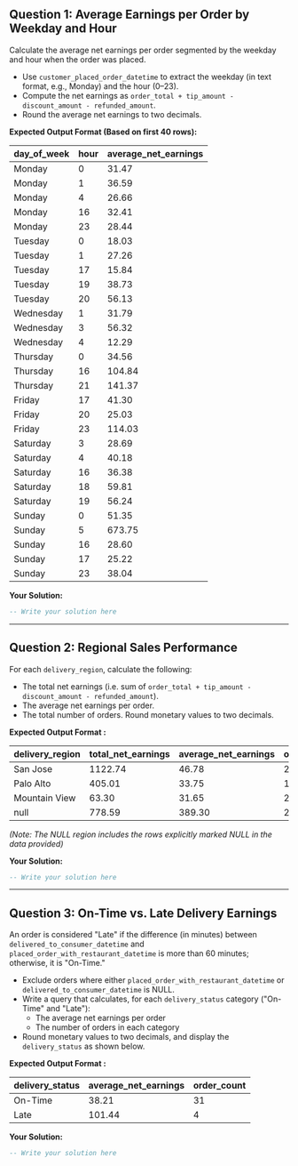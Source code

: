 ## Question 1: Average Earnings per Order by Weekday and Hour

Calculate the average net earnings per order segmented by the weekday and hour when the order was placed.
* Use `customer_placed_order_datetime` to extract the weekday (in text format, e.g., Monday) and the hour (0–23).
* Compute the net earnings as `order_total + tip_amount - discount_amount - refunded_amount`.
* Round the average net earnings to two decimals.

**Expected Output Format (Based on first 40 rows):**

| day_of_week | hour | average_net_earnings |
| ----------- | ---- | -------------------- |
| Monday      | 0    | 31.47                |
| Monday      | 1    | 36.59                |
| Monday      | 4    | 26.66                |
| Monday      | 16   | 32.41                |
| Monday      | 23   | 28.44                |
| Tuesday     | 0    | 18.03                |
| Tuesday     | 1    | 27.26                |
| Tuesday     | 17   | 15.84                |
| Tuesday     | 19   | 38.73                |
| Tuesday     | 20   | 56.13                |
| Wednesday   | 1    | 31.79                |
| Wednesday   | 3    | 56.32                |
| Wednesday   | 4    | 12.29                |
| Thursday    | 0    | 34.56                |
| Thursday    | 16   | 104.84               |
| Thursday    | 21   | 141.37               |
| Friday      | 17   | 41.30                |
| Friday      | 20   | 25.03                |
| Friday      | 23   | 114.03               |
| Saturday    | 3    | 28.69                |
| Saturday    | 4    | 40.18                |
| Saturday    | 16   | 36.38                |
| Saturday    | 18   | 59.81                |
| Saturday    | 19   | 56.24                |
| Sunday      | 0    | 51.35                |
| Sunday      | 5    | 673.75               |
| Sunday      | 16   | 28.60                |
| Sunday      | 17   | 25.22                |
| Sunday      | 23   | 38.04                |

**Your Solution:**
```sql
-- Write your solution here
```
---


## Question 2: Regional Sales Performance

For each `delivery_region`, calculate the following:
* The total net earnings (i.e. sum of `order_total + tip_amount - discount_amount - refunded_amount`).
* The average net earnings per order.
* The total number of orders.
Round monetary values to two decimals.

**Expected Output Format :**


| delivery_region | total_net_earnings | average_net_earnings | order_count |
| --------------- | ------------------ | -------------------- | ----------- |
| San Jose        | 1122.74            | 46.78                | 24          |
| Palo Alto       | 405.01             | 33.75                | 12          |
| Mountain View   | 63.30              | 31.65                | 2           |
| null            | 778.59             | 389.30               | 2           |

*(Note: The NULL region includes the rows explicitly marked NULL in the data provided)*


**Your Solution:**

```sql
-- Write your solution here
```
---

## Question 3: On-Time vs. Late Delivery Earnings

An order is considered "Late" if the difference (in minutes) between `delivered_to_consumer_datetime` and `placed_order_with_restaurant_datetime` is more than 60 minutes; otherwise, it is "On-Time."
* Exclude orders where either `placed_order_with_restaurant_datetime` or `delivered_to_consumer_datetime` is NULL.
* Write a query that calculates, for each `delivery_status` category ("On-Time" and "Late"):
    * The average net earnings per order
    * The number of orders in each category
* Round monetary values to two decimals, and display the `delivery_status` as shown below.

**Expected Output Format :**

| delivery_status | average_net_earnings | order_count |
|-----------------|----------------------|-------------|
| On-Time         | 38.21                | 31          |
| Late            | 101.44               | 4           |

**Your Solution:**

```sql
-- Write your solution here
```